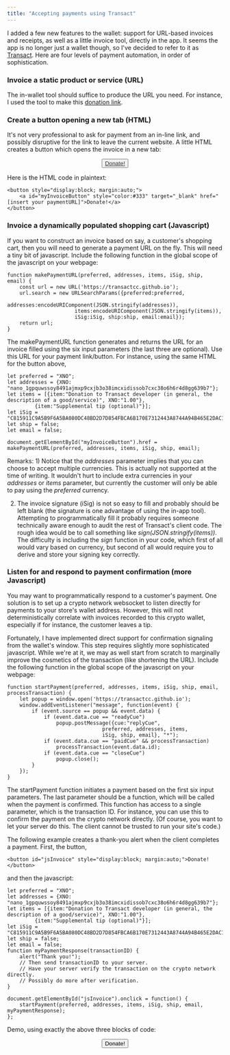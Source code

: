 ```yaml
---
title: "Accepting payments using Transact"
---
```


I added a few new features to the wallet: support for URL-based invoices and receipts, as well as a little invoice tool, directly in the app. It seems the app is no longer just a wallet though, so I've decided to refer to it as [Transact](https://transactcc.github.io). Here are four levels of payment automation, in order of sophistication.

### Invoice a static product or service (URL)

The in-wallet tool should suffice to produce the URL you need. For instance, I used the tool to make this [donation link](https://transactcc.github.io/?preferred=XNO&addresses=%257B%2522XNO%2522%253A%2522nano_1gpquwssoy8491ajmxp9cxjb3o38imcxidissob7cxc38o6h6r4d8gg639b7%2522%257D&items=%255B%257B%2522item%2522%253A%2522Donation%2520to%2520Transact%2520developer%2520%28in%2520general%252C%2520the%2520description%2520of%2520a%2520good%252Fservice%29%2522%252C%2522XNO%2522%253A%25221.00%2522%257D%252C%257B%2522item%2522%253A%2522Supplemental%2520tip%2520%28optional%29%2522%252C%2522XNO%2522%253A%2522%2522%257D%255D&iSig=C815911C9A5B9F6A5BA080DC48BD2D7D854FBCA6B170E7312443A8744A94B465E2DAC14970E35C4539D9B5337885746D88601D5EF969B8A349430262FE14470F&ship=false&email=false).




### Create a button opening a new tab (HTML)

It's not very professional to ask for payment from an in-line link, and possibly disruptive for the link to leave the current website. A little HTML creates a button which opens the invoice in a new tab:

<button style="display:block; margin:auto;"><a style="color:#333" target="_blank" href="https://transactcc.github.io/?preferred=XNO&addresses=%257B%2522XNO%2522%253A%2522nano_1gpquwssoy8491ajmxp9cxjb3o38imcxidissob7cxc38o6h6r4d8gg639b7%2522%257D&items=%255B%257B%2522item%2522%253A%2522Donation%2520to%2520Transact%2520developer%2520%28in%2520general%252C%2520the%2520description%2520of%2520a%2520good%252Fservice%29%2522%252C%2522XNO%2522%253A%25221.00%2522%257D%252C%257B%2522item%2522%253A%2522Supplemental%2520tip%2520%28optional%29%2522%252C%2522XNO%2522%253A%2522%2522%257D%255D&iSig=C815911C9A5B9F6A5BA080DC48BD2D7D854FBCA6B170E7312443A8744A94B465E2DAC14970E35C4539D9B5337885746D88601D5EF969B8A349430262FE14470F&ship=false&email=false">Donate!</a></button>

Here is the HTML code in plaintext:

	<button style="display:block; margin:auto;">
		<a id="myInvoiceButton" style="color:#333" target="_blank" href="[insert your paymentURL]">Donate!</a>
	</button>


### Invoice a dynamically populated shopping cart (Javascript)

If you want to construct an invoice based on say, a customer's shopping cart, then you will need to generate a payment URL on the fly. This will need a tiny bit of javascript. Include the following function in the global scope of the javascript on your webpage:

	function makePaymentURL(preferred, addresses, items, iSig, ship, email) {
		const url = new URL('https://transactcc.github.io');
		url.search = new URLSearchParams({preferred:preferred, 
					      addresses:encodeURIComponent(JSON.stringify(addresses)), 
					      items:encodeURIComponent(JSON.stringify(items)), 
					      iSig:iSig, ship:ship, email:email});
		return url;
	}

The makePaymentURL function generates and returns the URL for an invoice filled using the six input parameters (the last three are optional). Use this URL for your payment link/button. For instance, using the same HTML for the button above,

	let preferred = "XNO";
	let addresses = {XNO: "nano_1gpquwssoy8491ajmxp9cxjb3o38imcxidissob7cxc38o6h6r4d8gg639b7"};
	let items = [{item:"Donation to Transact developer (in general, the description of a good/service)", XNO:"1.00"}, 
		     {item:"Supplemental tip (optional)"}]; 
	let iSig = "C815911C9A5B9F6A5BA080DC48BD2D7D854FBCA6B170E7312443A8744A94B465E2DAC14970E35C4539D9B5337885746D88601D5EF969B8A349430262FE14470F";
	let ship = false;
	let email = false;
	
	document.getElementById("myInvoiceButton").href = makePaymentURL(preferred, addresses, items, iSig, ship, email);
    
Remarks: 1) Notice that the _addresses_ parameter implies that you can choose to accept multiple currencies. This is actually not supported at the time of writing. It wouldn't hurt to include extra currencies in your _addresses_ or _items_ parameter, but currently the customer will only be able to pay using the _preferred_ currency.
 
2) The invoice signature (iSig) is not so easy to fill and probably should be left blank (the signature is one advantage of using the in-app tool). Attempting to programmatically fill it probably requires someone technically aware enough to audit the rest of Transact's client code. The rough idea would be to call something like _sign(JSON.stringify(items))_. The difficulty is including the _sign_ function in your code, which first of all would vary based on currency, but second of all would require you to derive and store your signing key correctly.
    
### Listen for and respond to payment confirmation (more Javascript)

You may want to programmatically respond to a customer's payment. One solution is to set up a crypto network websocket to listen directly for payments to your store's wallet address. However, this will not deterministically correlate with invoices recorded to this crypto wallet, especially if for instance, the customer leaves a tip.

Fortunately, I have implemented direct support for confirmation signaling from the wallet's window. This step requires slightly more sophisticated javascript. While we're at it, we may as well start from scratch to marginally improve the cosmetics of the transaction (like shortening the URL). Include the following function in the global scope of the javascript on your webpage:
	
	function startPayment(preferred, addresses, items, iSig, ship, email, processTransaction) {
		let popup = window.open('https://transactcc.github.io');
		window.addEventListener("message", function(event) { 
			if (event.source == popup && event.data) {
				if (event.data.cue == "readyCue") 
					popup.postMessage({cue:"replyCue", 
						     	   preferred, addresses, items, 
						     	   iSig, ship, email}, "*"); 
				if (event.data.cue == "paidCue" && processTransaction) 
					processTransaction(event.data.id);
				if (event.data.cue == "closeCue") 
					popup.close();
			}
		});
	}

The startPayment function initiates a payment based on the first six input parameters. The last parameter should be a function, which will be called when the payment is confirmed. This function has access to a single parameter, which is the transaction ID. For instance, you can use this to confirm the payment on the crypto network directly. (Of course, you want to let your server do this. The client cannot be trusted to run your site's code.)

The following example creates a thank-you alert when the client completes a payment. First, the button,

	<button id="jsInvoice" style="display:block; margin:auto;">Donate!</button>

and then the javascript:

	let preferred = "XNO";
	let addresses = {XNO: "nano_1gpquwssoy8491ajmxp9cxjb3o38imcxidissob7cxc38o6h6r4d8gg639b7"};
	let items = [{item:"Donation to Transact developer (in general, the description of a good/service)", XNO:"1.00"}, 
		     {item:"Supplemental tip (optional)"}];		     
	let iSig = "C815911C9A5B9F6A5BA080DC48BD2D7D854FBCA6B170E7312443A8744A94B465E2DAC14970E35C4539D9B5337885746D88601D5EF969B8A349430262FE14470F";
	let ship = false;
	let email = false;
	function myPaymentResponse(transactionID) {
		alert("Thank you!");
		// Then send transactionID to your server. 
		// Have your server verify the transaction on the crypto network directly.
		// Possibly do more after verification.
	}
	
	document.getElementById("jsInvoice").onclick = function() {
		startPayment(preferred, addresses, items, iSig, ship, email, myPaymentResponse);
	};

Demo, using exactly the above three blocks of code:

<button id="jsInvoice" style="display:block; margin:auto;">Donate!</button>

<script>	
function startPayment(preferred, addresses, items, iSig, ship, email, processTransaction) {
	let popup = window.open('https://warashibetrader.github.io/crypto/wallet');
	window.addEventListener("message", function(event) { 
		if (event.source == popup && event.data) {
			if (event.data.cue == "readyCue") 
				popup.postMessage({cue:"replyCue", 
						   preferred, addresses, items, 
						   iSig, ship, email}, "*"); 
			if (event.data.cue == "paidCue" && processTransaction) 
				processTransaction(event.data.id);
			if (event.data.cue == "closeCue") 
				popup.close();
		}
	});
}

let preferred = "XNO";
let addresses = {XNO: "nano_1gpquwssoy8491ajmxp9cxjb3o38imcxidissob7cxc38o6h6r4d8gg639b7"};
let items = [{item:"Donation to Transact developer (in general, the description of a good/service)", XNO:"1.00"}, 
	     {item:"Supplemental tip (optional)"}];
let iSig = "C815911C9A5B9F6A5BA080DC48BD2D7D854FBCA6B170E7312443A8744A94B465E2DAC14970E35C4539D9B5337885746D88601D5EF969B8A349430262FE14470F";
let ship = false;
let email = false;
function myPaymentResponse(transactionID) {
	alert("Thank you!");
	// Then send transactionID to your server. 
	// Have your server verify the transaction on the crypto network directly.
	// Possibly do more after verification.
}

document.getElementById("jsInvoice").onclick = function() {
	startPayment(preferred, addresses, items, iSig, ship, email, myPaymentResponse);
};
</script>
